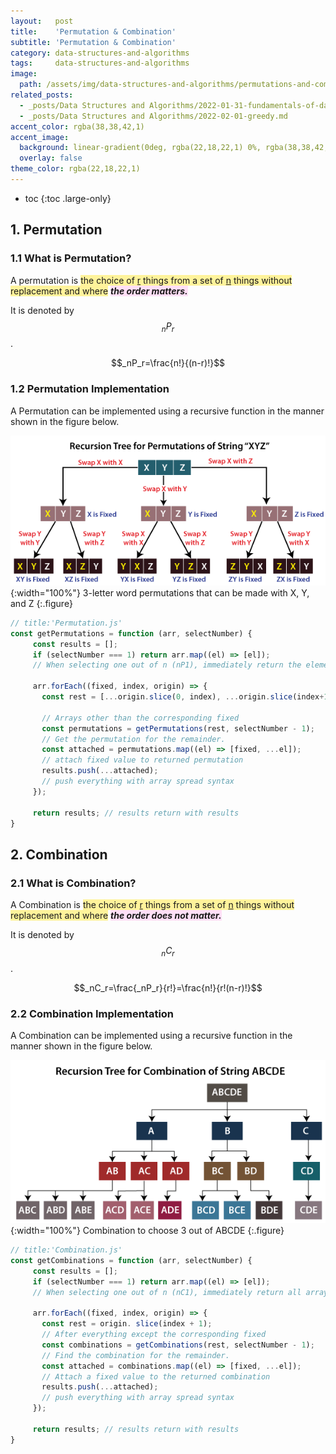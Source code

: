 ```yaml
---
layout:   post
title:    'Permutation & Combination'
subtitle: 'Permutation & Combination'
category: data-structures-and-algorithms
tags:     data-structures-and-algorithms
image: 
  path: /assets/img/data-structures-and-algorithms/permutations-and-combinations/permutations-and-combinations_main.png
related_posts: 
  - _posts/Data Structures and Algorithms/2022-01-31-fundamentals-of-data-structures.md
  - _posts/Data Structures and Algorithms/2022-02-01-greedy.md
accent_color: rgba(38,38,42,1)
accent_image:
  background: linear-gradient(0deg, rgba(22,18,22,1) 0%, rgba(38,38,42,1) 100%);
  overlay: false
theme_color: rgba(22,18,22,1)
---
```



* toc
{:toc .large-only}

## 1. Permutation

### 1.1 What is Permutation?

A permutation is <span style='background-color: #FFF39B;'>the choice of <u>r</u> things from a set of <u>n</u> things without replacement and where</span> <span style='background-color: #FFDFF6;'>***the order matters.***</span>

It is denoted by $$_nP_r$$. <br>

$$_nP_r=\frac{n!}{(n-r)!}$$

### 1.2 Permutation Implementation

A Permutation can be implemented using a recursive function in the manner shown in the figure below.

![](/assets/img/data-structures-and-algorithms/permutations-and-combinations/permutations-and-combinations_1.png){:width="100%"}
3-letter word permutations that can be made with X, Y, and Z
{:.figure}

~~~js
// title:'Permutation.js'
const getPermutations = function (arr, selectNumber) {
     const results = [];
     if (selectNumber === 1) return arr.map((el) => [el]);
     // When selecting one out of n (nP1), immediately return the elements of all arrays. Since there is only one choice, the order is meaningless.

     arr.forEach((fixed, index, origin) => {
       const rest = [...origin.slice(0, index), ...origin.slice(index+1)]
       
       // Arrays other than the corresponding fixed
       const permutations = getPermutations(rest, selectNumber - 1);
       // Get the permutation for the remainder.
       const attached = permutations.map((el) => [fixed, ...el]);
       // attach fixed value to returned permutation
       results.push(...attached);
       // push everything with array spread syntax
     });

     return results; // results return with results
}
~~~

## 2. Combination

### 2.1 What is Combination?

A Combination is <span style='background-color: #FFF39B;'>the choice of <u>r</u> things from a set of <u>n</u> things without replacement and where</span> <span style='background-color: #FFDFF6;'>***the order does not matter.***</span>

It is denoted by $$_nC_r$$. <br>

$$_nC_r=\frac{_nP_r}{r!}=\frac{n!}{r!(n-r)!}$$

### 2.2 Combination Implementation

A Combination can be implemented using a recursive function in the manner shown in the figure below.

![](/assets/img/data-structures-and-algorithms/permutations-and-combinations/permutations-and-combinations_2.png){:width="100%"}
Combination to choose 3 out of ABCDE
{:.figure}

~~~js
// title:'Combination.js'
const getCombinations = function (arr, selectNumber) {
     const results = [];
     if (selectNumber === 1) return arr.map((el) => [el]);
     // When selecting one out of n (nC1), immediately return all array elements

     arr.forEach((fixed, index, origin) => {
       const rest = origin. slice(index + 1);
       // After everything except the corresponding fixed
       const combinations = getCombinations(rest, selectNumber - 1);
       // Find the combination for the remainder.
       const attached = combinations.map((el) => [fixed, ...el]);
       // Attach a fixed value to the returned combination
       results.push(...attached);
       // push everything with array spread syntax
     });

     return results; // results return with results
}
~~~